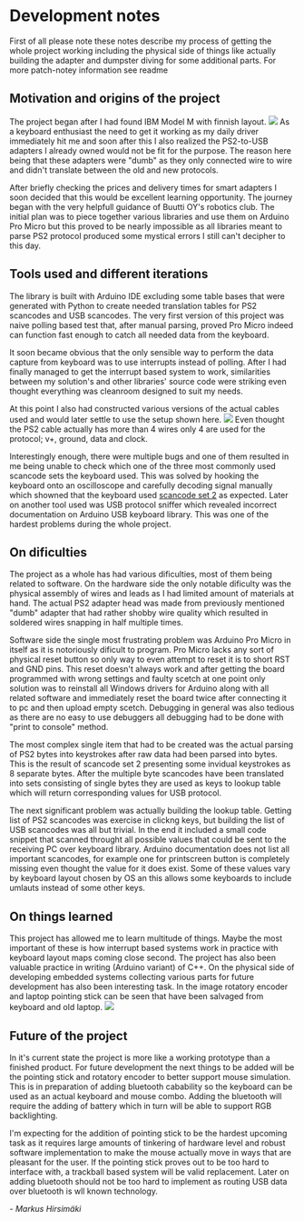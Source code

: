 # Development notes

First of all please note these notes describe my process of getting the whole project working including the physical side of things
like actually building the adapter and dumpster diving for some additional parts. For more patch-notey information see readme

## Motivation and origins of the project

The project began after I had found IBM Model M with finnish layout.
![](https://raw.githubusercontent.com/hirsimaki-markus/arduino-PS2-to-USB/master/images/ibm-model-m-fin.png)
As a keyboard enthusiast the need to get it working as my
daily driver immediately hit me and soon after this I also realized the PS2-to-USB adapters I already owned would not be fit
for the purpose. The reason here being that these adapters were "dumb" as they only connected wire to wire and didn't translate
between the old and new protocols.

After briefly checking the prices and delivery times for smart adapters I soon decided that this would be excellent learning
opportunity. The journey began with the very helpfull guidance of Buutti OY's robotics club. The initial plan was to piece together
various libraries and use them on Arduino Pro Micro but this proved to be nearly impossible as all libraries meant to parse PS2
protocol produced some mystical errors I still can't decipher to this day.


## Tools used and different iterations

The library is built with Arduino IDE excluding some table bases that were generated with Python to create needed translation tables
for PS2 scancodes and USB scancodes. The very first version of this project was naive polling based test that, after manual parsing,
proved Pro Micro indeed can function fast enough to catch all needed data from the keyboard.

It soon became obvious that the only sensible way to perform the data capture from keyboard was to use interrupts instead of polling.
After I had finally managed to get the interrupt based system to work, similarities between my solution's and other libraries' source
code were striking even thought everything was cleanroom designed to suit my needs.

At this point I also had constructed various versions of the actual cables used and would later settle to use the setup shown here.
![](https://raw.githubusercontent.com/hirsimaki-markus/arduino-PS2-to-USB/master/images/ps2-to-pin.png)
Even thought the PS2 cable actually has more than 4 wires only 4 are used for the protocol; v+, ground, data and clock.

Interestingly enough, there were multiple bugs and one of them resulted in me being unable to check which one of the three most
commonly used scancode sets the keyboard used. This was solved by hooking the keyboard onto an oscilloscope and carefully decoding
signal manually which showned that the keyboard used [scancode set 2](https://wiki.osdev.org/PS/2_Keyboard#Scan_Code_Set_2) as expected.
Later on another tool used was USB protocol sniffer which revealed incorrect documentation on Arduino USB keyboard library. This was
one of the hardest problems during the whole project.


## On dificulties

The project as a whole has had various dificulties, most of them being related to software. On the hardware side the only notable
dificulty was the physical assembly of wires and leads as I had limited amount of materials at hand. The actual PS2 adapter head was
made from previously mentioned "dumb" adapter that had rather shobby wire quality which resulted in soldered wires snapping in half
multiple times.

Software side the single most frustrating problem was Arduino Pro Micro in itself as it is notoriously dificult to program. Pro Micro
lacks any sort of physical reset button so only way to even attempt to reset it is to short RST and GND pins. This reset doesn't always
work and after getting the board programmed with wrong settings and faulty scetch at one point only solution was to reinstall
all Windows drivers for Arduino along with all related software and immediately reset the board twice after connecting it to pc and then
upload empty scetch. Debugging in general was also tedious as there are no easy to use debuggers all debugging had to be done with
"print to console" method.

The most complex single item that had to be created was the actual parsing of PS2 bytes into keystrokes after raw data had been parsed
into bytes. This is the result of scancode set 2 presenting some invidual keystrokes as 8 separate bytes. After the multiple byte
scancodes have been translated into sets consisting of single bytes they are used as keys to lookup table which will return
corresponding values for USB protocol.

The next significant problem was actually building the lookup table. Getting list of PS2 scancodes was exercise in clickng keys, but
building the list of USB scancodes was all but trivial. In the end it included a small code snippet that scanned throught all possible
values that could be sent to the receiving PC over keyboard library. Arduino documentation does not list all important scancodes,
for example one for printscreen button is completely missing even thought the value for it does exist. Some of these values
vary by keyboard layout chosen by OS an this allows some keyboards to include umlauts instead of some other keys.


## On things learned

This project has allowed me to learn multitude of things. Maybe the most important of these is how interrupt based systems work in
practice with keyboard layout maps coming close second. The project has also been valuable practice in writing (Arduino variant) of C++.
On the physical side of developing embedded systems collecting various parts for future development has also been interesting task.
In the image rotatory encoder and laptop pointing stick can be seen that have been salvaged from keyboard and old laptop.
![](https://raw.githubusercontent.com/hirsimaki-markus/arduino-PS2-to-USB/master/images/additional-parts.png)


## Future of the project

In it's current state the project is more like a working prototype than a finished product. For future development the next things to be
added will be the pointing stick and rotatory encoder to better support mouse simulation. This is in preparation of adding bluetooth
cabability so the keyboard can be used as an actual keyboard and mouse combo. Adding the bluetooth will require the adding of battery
which in turn will be able to support RGB backlighting.

I'm expecting for the addition of pointing stick to be the hardest upcoming task as it requires large amounts of tinkering of hardware
level and robust software implementation to make the mouse actually move in ways that are pleasant for the user. If the pointing stick
proves out to be too hard to interface with, a trackball based system will be valid replacement. Later on adding bluetooth should not
be too hard to implement as routing USB data over bluetooth is wll known technology.

_- Markus Hirsimäki_

